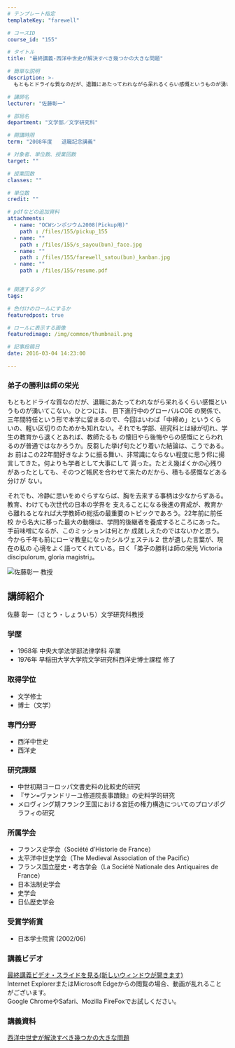```yaml
---
# テンプレート指定
templateKey: "farewell"

# コースID
course_id: "155"

# タイトル
title: "最終講義-西洋中世史が解決すべき幾つかの大きな問題"

# 簡単な説明
description: >-
  もともとドライな質なのだが、退職にあたってわれながら呆れるくらい感慨というものが湧いてこない。ひとつには、 目下進行中のグローバルCOE の関係で、三年間特任という形で本学に留まるので、今回はいわ...

# 講師名
lecturer: "佐藤彰一"

# 部局名
department: "文学部／文学研究科"

# 開講時限
term: "2008年度	退職記念講義"

# 対象者、単位数、授業回数
target: ""

# 授業回数
classes: ""

# 単位数
credit: ""

# pdfなどの追加資料
attachments: 
  - name: "OCWシンポジウム2008(Pickup用)" 
    path : /files/155/pickup_155
  - name: "" 
    path : /files/155/s_sayou(bun)_face.jpg
  - name: "" 
    path : /files/155/farewell_satou(bun)_kanban.jpg
  - name: "" 
    path : /files/155/resume.pdf


# 関連するタグ
tags:

# 色付けのロールにするか
featuredpost: true

# ロールに表示する画像
featuredimage: /img/common/thumbnail.png

# 記事投稿日
date: 2016-03-04 14:23:00

---
```

### 弟子の勝利は師の栄光

もともとドライな質なのだが、退職にあたってわれながら呆れるくらい感慨というものが湧いてこない。ひとつには、 目下進行中のグローバルCOE の関係で、三年間特任という形で本学に留まるので、今回はいわば「中締め」というくら いの、軽い区切りのためかも知れない。それでも学部、研究科とは縁が切れ、学生の教育から退くとあれば、教師たるも の懐旧やら後悔やらの感慨にとらわれるのが普通ではなかろうか。反芻した挙げ句たどり着いた結論は、こうである。お 前はこの22年間好きなように振る舞い、非常識にならない程度に思う侭に揚言してきた。何よりも学者として大事にして 貰った。たとえ幾ばくかの心残りがあったとしても、そのつど帳尻を合わせて来たのだから、積もる感慨などある分けが ない。 

それでも、冷静に思いをめぐらすならば、胸を去来する事柄は少なからずある。教育、わけても次世代の日本の学界を 支えることになる後進の育成が、教育から離れるとなれば大学教師の総括の最重要のトピックであろう。22年前に前任校 から名大に移った最大の動機は、学問的後継者を養成するところにあった。手前味噌になるが、このミッションは何とか 成就しえたのではないかと思う。今から千年も前にローマ教皇になったシルヴェステル２ 世が遺した言葉が、現在の私の 心境をよく語ってくれている。曰く「弟子の勝利は師の栄光 Victoria discipulorum, gloria magistri」。

![佐藤彰一 教授](/files/155/s_sayou(bun)_face.jpg) 
## 講師紹介

佐藤 彰一（さとう・しょういち）文学研究科教授 

### 学歴

  * 1968年 中央大学法学部法律学科 卒業
  * 1976年 早稲田大学大学院文学研究科西洋史博士課程 修了

### 取得学位

  * 文学修士
  * 博士（文学）

### 専門分野

  * 西洋中世史
  * 西洋史

### 研究課題

  * 中世初期ヨーロッパ文書史料の比較史的研究
  * 『サン=ヴァンドリーユ修道院長事蹟録』の史料学的研究
  * メロヴィング期フランク王国における宮廷の権力構造についてのプロソポグラフィの研究

### 所属学会

  * フランス史学会（Soci&eacute;t&eacute; d’Historie de France）
  * 太平洋中世史学会（The Medieval Association of the Pacific）
  * フランス国立歴史・考古学会（La Soci&eacute;t&eacute; Nationale des Antiquaires de France）
  * 日本法制史学会
  * 史学会
  * 日仏歴史学会

### 受賞学術賞

  * 日本学士院賞 (2002/06)
### 講義ビデオ


[ 最終講義ビデオ・スライドを見る(新しいウィンドウが開きます)](http://studio.media.nagoya-u.ac.jp/videos/watch.php?v=12dd194d5a306c407e4d221158a2a5eb06c319c8)  
Internet ExplorerまたはMicrosoft Edgeからの閲覧の場合、動画が乱れることがございます。  
Google ChromeやSafari、Mozilla FireFoxでお試しください。 

### 講義資料


[西洋中世史が解決すべき幾つかの大きな問題](/files/155/resume.pdf) 

